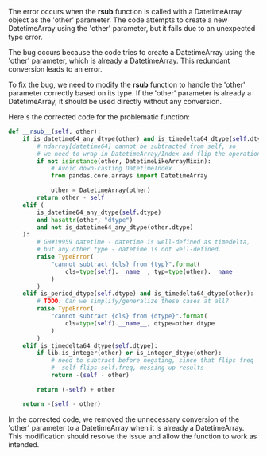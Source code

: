 The error occurs when the __rsub__ function is called with a DatetimeArray object as the 'other' parameter. The code attempts to create a new DatetimeArray using the 'other' parameter, but it fails due to an unexpected type error.

The bug occurs because the code tries to create a DatetimeArray using the 'other' parameter, which is already a DatetimeArray. This redundant conversion leads to an error.

To fix the bug, we need to modify the __rsub__ function to handle the 'other' parameter correctly based on its type. If the 'other' parameter is already a DatetimeArray, it should be used directly without any conversion.

Here's the corrected code for the problematic function:

```python
def __rsub__(self, other):
    if is_datetime64_any_dtype(other) and is_timedelta64_dtype(self.dtype):
        # ndarray[datetime64] cannot be subtracted from self, so
        # we need to wrap in DatetimeArray/Index and flip the operation
        if not isinstance(other, DatetimeLikeArrayMixin):
            # Avoid down-casting DatetimeIndex
            from pandas.core.arrays import DatetimeArray

            other = DatetimeArray(other)
        return other - self
    elif (
        is_datetime64_any_dtype(self.dtype)
        and hasattr(other, "dtype")
        and not is_datetime64_any_dtype(other.dtype)
    ):
        # GH#19959 datetime - datetime is well-defined as timedelta,
        # but any other type - datetime is not well-defined.
        raise TypeError(
            "cannot subtract {cls} from {typ}".format(
                cls=type(self).__name__, typ=type(other).__name__
            )
        )
    elif is_period_dtype(self.dtype) and is_timedelta64_dtype(other):
        # TODO: Can we simplify/generalize these cases at all?
        raise TypeError(
            "cannot subtract {cls} from {dtype}".format(
                cls=type(self).__name__, dtype=other.dtype
            )
        )
    elif is_timedelta64_dtype(self.dtype):
        if lib.is_integer(other) or is_integer_dtype(other):
            # need to subtract before negating, since that flips freq
            # -self flips self.freq, messing up results
            return -(self - other)

        return (-self) + other

    return -(self - other)
```

In the corrected code, we removed the unnecessary conversion of the 'other' parameter to a DatetimeArray when it is already a DatetimeArray. This modification should resolve the issue and allow the function to work as intended.